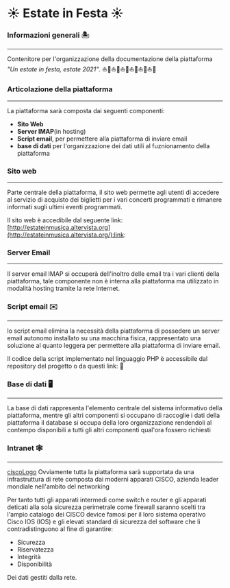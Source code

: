 # :sunny: Estate in Festa :sunny:

### Informazioni generali 🏝️
___________________________________

Contenitore per l'organizzazione della documentazione della piattaforma *"Un estate in festa, estate 2021"*.
⛵🎵⛵🎵⛵🎵⛵🎵⛵🎵⛵🎵 
### Articolazione della piattaforma
________________________________________
La piattaforma sarà composta dai seguenti componenti:

 - **Sito Web**
 - **Server IMAP**(in hosting)
 - **Script email**, per permettere alla piattaforma di inviare email
 - **base di dati** per l'organizzazione dei dati utili al fuznionamento della piattaforma


### Sito web
___________________

Parte centrale della piattaforma, il sito web permette agli utenti di accedere al servizio di acquisto dei biglietti per i vari concerti programmati e rimanere informati sugli ultimi eventi programmati.

Il sito web è accedibile dal seguente link: [http://estateinmusica.altervista.org](http://estateinmusica.altervista.org/):link:

### Server Email 
__________________________

Il server email IMAP si occuperà dell'inoltro delle email tra i vari clienti della piattaforma, tale componente non è interna alla piattaforma ma utilizzato in modalità hosting tramite la rete Internet.


###  Script email ✉️
___________________________

lo script email elimina la necessità della piattaforma di possedere un server email autonomo installato su una macchina fisica, rappresentato una soluzione al quanto leggera per permettere alla piattaforma di inviare email.

Il codice della  script implementato nel linguaggio PHP è accessibile dal repository del progetto o da questi link: :link:


### Base di dati 🖥️
_______________________________

La base di dati rappresenta l'elemento centrale del sistema informativo della piattaforma, mentre gli altri componenti si occupano di raccoglie i dati della piattaforma il database si occupa della loro organizzazione rendendoli al contempo disponibili a tutti gli altri componenti qual'ora fossero richiesti


### Intranet 🕸️
_______________

[ciscoLogo]()
Ovviamente tutta la piattaforma sarà supportata da una infrastruttura di rete composta dai moderni apparati CISCO, azienda leader mondiale nell'ambito del networking

Per tanto tutti gli apparati intermedi come switch e router e gli apparati deticati alla sola sicurezza perimetrale come firewall saranno scelti tra l'ampio catalogo dei CISCO device famosi per il loro sistema operativo Cisco IOS (IOS) e gli elevati standard di sicurezza del software che li contradistinguono al fine di garantire:

* Sicurezza
* Riservatezza
* Integrità
* Disponibilità

Dei dati gestiti dalla rete.


